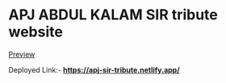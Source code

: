 # APJ ABDUL KALAM SIR tribute website

[Preview](images/preview.png)

Deployed Link:- **https://apj-sir-tribute.netlify.app/**
